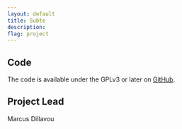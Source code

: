 ```yaml
---
layout: default
title: Subte
description: 
flag: project
---
```


Code
----

The code is available under the GPLv3 or later on [GitHub](https://github.com/CodeforBirmingham/subte).


Project Lead
------------

Marcus Dillavou
